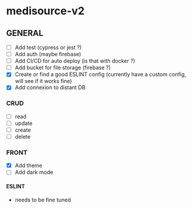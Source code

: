 # medisource-v2

## GENERAL
- [ ] Add test (cypress or jest ?)
- [ ] Add auth (maybe firebase)
- [ ] Add CI/CD for auto deploy (is that with docker ?)
- [ ] Add bucket for file storage (firebase ?)
- [x] Create or find a good ESLINT config (currently have a custom config, will see if it works fine)
- [x] Add connexion to distant DB

### CRUD
- [ ] read
- [ ] update
- [ ] create
- [ ] delete

### FRONT
- [x] Add theme
- [ ] Add dark mode

#### ESLINT
- needs to be fine tuned